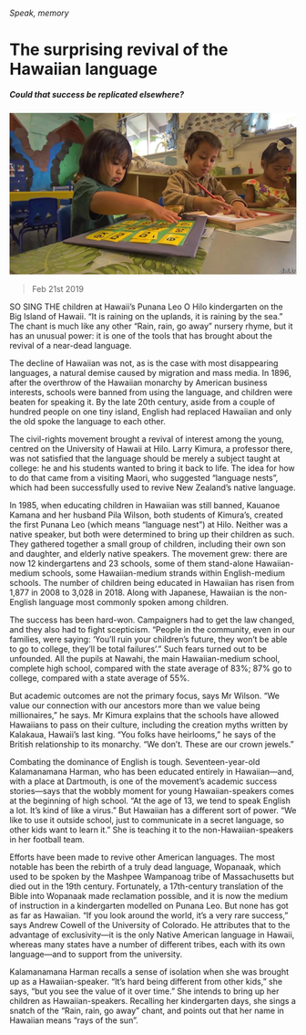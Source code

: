 ###### Speak, memory

# The surprising revival of the Hawaiian language 

##### Could that success be replicated elsewhere? 

![image](images/20190223_USP004_0.jpg) 

> Feb 21st 2019 

SO SING THE children at Hawaii’s Punana Leo O Hilo kindergarten on the Big Island of Hawaii. “It is raining on the uplands, it is raining by the sea.” The chant is much like any other “Rain, rain, go away” nursery rhyme, but it has an unusual power: it is one of the tools that has brought about the revival of a near-dead language. 

The decline of Hawaiian was not, as is the case with most disappearing languages, a natural demise caused by migration and mass media. In 1896, after the overthrow of the Hawaiian monarchy by American business interests, schools were banned from using the language, and children were beaten for speaking it. By the late 20th century, aside from a couple of hundred people on one tiny island, English had replaced Hawaiian and only the old spoke the language to each other. 

The civil-rights movement brought a revival of interest among the young, centred on the University of Hawaii at Hilo. Larry Kimura, a professor there, was not satisfied that the language should be merely a subject taught at college: he and his students wanted to bring it back to life. The idea for how to do that came from a visiting Maori, who suggested “language nests”, which had been successfully used to revive New Zealand’s native language. 

In 1985, when educating children in Hawaiian was still banned, Kauanoe Kamana and her husband Pila Wilson, both students of Kimura’s, created the first Punana Leo (which means “language nest”) at Hilo. Neither was a native speaker, but both were determined to bring up their children as such. They gathered together a small group of children, including their own son and daughter, and elderly native speakers. The movement grew: there are now 12 kindergartens and 23 schools, some of them stand-alone Hawaiian-medium schools, some Hawaiian-medium strands within English-medium schools. The number of children being educated in Hawaiian has risen from 1,877 in 2008 to 3,028 in 2018. Along with Japanese, Hawaiian is the non-English language most commonly spoken among children. 

The success has been hard-won. Campaigners had to get the law changed, and they also had to fight scepticism. “People in the community, even in our families, were saying: ‘You’ll ruin your children’s future, they won’t be able to go to college, they’ll be total failures’.” Such fears turned out to be unfounded. All the pupils at Nawahi, the main Hawaiian-medium school, complete high school, compared with the state average of 83%; 87% go to college, compared with a state average of 55%. 

But academic outcomes are not the primary focus, says Mr Wilson. “We value our connection with our ancestors more than we value being millionaires,” he says. Mr Kimura explains that the schools have allowed Hawaiians to pass on their culture, including the creation myths written by Kalakaua, Hawaii’s last king. “You folks have heirlooms,” he says of the British relationship to its monarchy. “We don’t. These are our crown jewels.” 

Combating the dominance of English is tough. Seventeen-year-old Kalamanamana Harman, who has been educated entirely in Hawaiian—and, with a place at Dartmouth, is one of the movement’s academic success stories—says that the wobbly moment for young Hawaiian-speakers comes at the beginning of high school. “At the age of 13, we tend to speak English a lot. It’s kind of like a virus.” But Hawaiian has a different sort of power. “We like to use it outside school, just to communicate in a secret language, so other kids want to learn it.” She is teaching it to the non-Hawaiian-speakers in her football team. 

Efforts have been made to revive other American languages. The most notable has been the rebirth of a truly dead language, Wopanaak, which used to be spoken by the Mashpee Wampanoag tribe of Massachusetts but died out in the 19th century. Fortunately, a 17th-century translation of the Bible into Wopanaak made reclamation possible, and it is now the medium of instruction in a kindergarten modelled on Punana Leo. But none has got as far as Hawaiian. “If you look around the world, it’s a very rare success,” says Andrew Cowell of the University of Colorado. He attributes that to the advantage of exclusivity—it is the only Native American language in Hawaii, whereas many states have a number of different tribes, each with its own language—and to support from the university. 

Kalamanamana Harman recalls a sense of isolation when she was brought up as a Hawaiian-speaker. “It’s hard being different from other kids,” she says, “but you see the value of it over time.” She intends to bring up her children as Hawaiian-speakers. Recalling her kindergarten days, she sings a snatch of the “Rain, rain, go away” chant, and points out that her name in Hawaiian means “rays of the sun”. 


